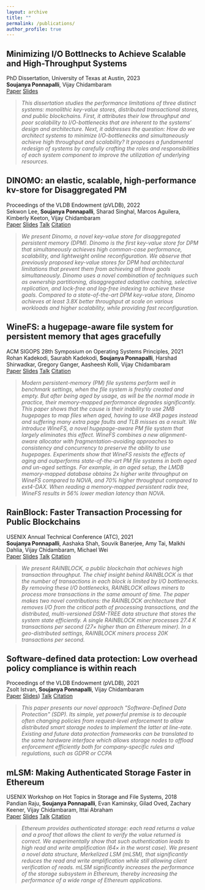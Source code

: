 ```yaml
---
layout: archive
title: ""
permalink: /publications/
author_profile: true
---
```


## Minimizing I/O Bottlnecks to Achieve Scalable and High-Throughput Systems
PhD Dissertation, University of Texas at Austin, 2023 <br>
**Soujanya Ponnapalli**, Vijay Chidambaram <br>
[Paper](https://people.eecs.berkeley.edu/~soujanya/dissertation.pdf)
[Slides](https://wuklab.github.io/words/words22-lee-slides.pdf)
<br>
> *This dissertation studies the performance limitations of three distinct systems: monolithic key-value stores, distributed transactional stores, and public blockchains. First, it attributes their low throughput and poor scalability to I/O-bottlenecks that are inherent to the systems’ design and architecture. Next, it addresses the question: How do we architect systems to minimize I/O-bottlenecks and simultaneously achieve high throughput and scalability? It proposes a fundamental redesign of systems by carefully crafting the roles and responsibilities of each system component to improve the utilization of underlying resources.*


## DINOMO: an elastic, scalable, high-performance kv-store for Disaggregated PM 
Proceedings of the VLDB Endowment (pVLDB), 2022 <br>
Sekwon Lee, **Soujanya Ponnapalli**, Sharad Singhal, Marcos Aguilera, Kimberly Keeton, Vijay Chidambaram <br>
[Paper](https://dl.acm.org/doi/pdf/10.14778/3565838.3565854)
[Slides](https://wuklab.github.io/words/words22-lee-slides.pdf)
[Talk](https://www.youtube.com/watch?v=Q1-nqbrmu0o&ab_channel=WukLab)
[Citation](https://scholar.googleusercontent.com/scholar.bib?q=info:yoFaNvcx5YUJ:scholar.google.com/&output=citation&scisdr=ClE48TFbEPS13UQBrxM:AFWwaeYAAAAAZekHtxNW12bx341L-MmdskgZspo&scisig=AFWwaeYAAAAAZekHt9zGwIn9fvV_xoXalY9bNkE&scisf=4&ct=citation&cd=-1&hl=en) <br>
> *We present Dinomo, a novel key-value store for disaggregated persistent memory (DPM). Dinomo is the first key-value store for DPM that simultaneously achieves high common-case performance, scalability, and lightweight online reconfiguration. We observe that previously proposed key-value stores for DPM had architectural limitations that prevent them from achieving all three goals simultaneously. Dinomo uses a novel combination of techniques such as ownership partitioning, disaggregated adaptive caching, selective replication, and lock-free and log-free indexing to achieve these goals. Compared to a state-of-the-art DPM key-value store, Dinomo achieves at least 3.8X better throughput at scale on various workloads and higher scalability, while providing fast reconfiguration.*


## WineFS: a hugepage-aware file system for persistent memory that ages gracefully 
ACM SIGOPS 28th Symposium on Operating Systems Principles, 2021 <br>
Rohan Kadekodi, Saurabh Kadekodi, **Soujanya Ponnapalli**, Harshad Shirwadkar, Gregory Ganger, Aasheesh Kolli, Vijay Chidambaram <br>
[Paper](https://dl.acm.org/doi/pdf/10.1145/3477132.3483567)
[Slides](https://www.cs.utexas.edu/~vijay/papers/winefs-sosp21-slides.pdf)
[Talk](https://www.youtube.com/watch?v=16Ami3IsYI8&ab_channel=ACMSIGOPS)
[Citation](https://www.cs.utexas.edu/~vijay/bibtex/winefs-sosp21.bib) <br>
> *Modern persistent-memory (PM) file systems perform well in benchmark settings, when the file system is freshly created and empty. But after being aged by usage, as will be the normal mode in practice, their memory-mapped performance degrades significantly. This paper shows that the cause is their inability to use 2MB hugepages to map files when aged, having to use 4KB pages instead and suffering many extra page faults and TLB misses as a result.*
> *We introduce WineFS, a novel hugepage-aware PM file system that largely eliminates this effect. WineFS combines a new alignment-aware allocator with fragmentation-avoiding approaches to consistency and concurrency to preserve the ability to use hugepages. Experiments show that WineFS resists the effects of aging and outperforms state-of-the-art PM file systems in both aged and un-aged settings. For example, in an aged setup, the LMDB memory-mapped database obtains 2x higher write throughput on WineFS compared to NOVA, and 70% higher throughput compared to ext4-DAX. When reading a memory-mapped persistent radix tree, WineFS results in 56% lower median latency than NOVA.*



## RainBlock: Faster Transaction Processing for Public Blockchains 
USENIX Annual Technical Conference (ATC), 2021<br>
**Soujanya Ponnapalli**,  Aashaka Shah,  Souvik Banerjee,  Amy Tai,  Malkhi Dahlia,  Vijay Chidambaram,  Michael Wei <br>
[Paper](https://www.usenix.org/system/files/atc21-ponnapalli.pdf)
[Slides](https://www.usenix.org/system/files/atc21_slides_ponnapalli.pdf)
[Talk](https://www.youtube.com/watch?v=oyrWI2LaDq8&ab_channel=USENIX)
[Citation](https://scholar.googleusercontent.com/scholar.bib?q=info:NIvCRZAdxToJ:scholar.google.com/&output=citation&scisdr=ClE48TFbEPS13UX2tRg:AFWwaeYAAAAAZejwrRjGIK6bzK9zu2owfCzohDg&scisig=AFWwaeYAAAAAZejwrSlgAQcwDgpjj6iKBXWs82U&scisf=4&ct=citation&cd=-1&hl=en)
<br>
> *We present RAINBLOCK, a public blockchain that achieves high transaction throughput. The chief insight behind RAINBLOCK is that the number of transactions in each block is limited by I/O bottlenecks. By removing these I/O bottlenecks, RAINBLOCK allows miners to process more transactions in the same amount of time. The paper makes two novel contributions: the RAINBLOCK architecture that removes I/O from the critical path of processing transactions, and the distributed, multi-versioned DSM-TREE data structure that stores the system state efficiently. A single RAINBLOCK miner processes 27.4 K transactions per second (27× higher than an Ethereum miner). In a geo-distributed settings, RAINBLOCK miners process 20K transactions per second.*

## Software-defined data protection: Low overhead policy compliance is within reach 
Proceedings of the VLDB Endowment (pVLDB), 2021 <br>
Zsolt Istvan,  **Soujanya Ponnapalli**,  Vijay Chidambaram <br>
[Paper](https://dl.acm.org/doi/pdf/10.14778/3450980.3450986)
[Slides](https://www.youtube.com/watch?v=beM1qWI7tho&ab_channel=VLDB2021))
[Talk](https://www.youtube.com/watch?v=beM1qWI7tho&ab_channel=VLDB2021)
[Citation](https://scholar.googleusercontent.com/scholar.bib?q=info:lbGn4Hm5ml4J:scholar.google.com/&output=citation&scisdr=ClE48TFbEPS13UQVdM0:AFWwaeYAAAAAZekTbM27vjR36aCY7495-eseBnM&scisig=AFWwaeYAAAAAZekTbM6Bbho1Vqw_ns0yEUMuCUE&scisf=4&ct=citation&cd=-1&hl=en)
> *This paper presents our novel approach "Software-Defined Data Protection" (SDP). Its simple, yet powerful premise is to decouple often changing policies from request-level enforcement to allow distributed smart storage nodes to implement the latter at line-rate. Existing and future data protection frameworks can be translated to the same hardware interface which allows storage nodes to offload enforcement efficiently both for company-specific rules and regulations, such as GDPR or CCPA*


## mLSM: Making Authenticated Storage Faster in Ethereum 
USENIX Workshop on Hot Topics in Storage and File Systems, 2018 <br>
Pandian Raju, **Soujanya Ponnapalli**, Evan Kaminsky, Gilad Oved, Zachary Keener, Vijay Chidambaram, Ittai Abraham <br>
[Paper](https://www.usenix.org/system/files/conference/hotstorage18/hotstorage18-paper-raju.pdf)
[Slides](https://www.usenix.org/sites/default/files/conference/protected-files/hotstorage18_slides_ponnapalli.pdf)
[Talk](https://www.usenix.org/conference/hotstorage18/presentation/raju)
[Citation](https://www.usenix.org/biblio/export/bibtex/216872) <br>
> *Ethereum provides authenticated storage: each read
returns a value and a proof that allows the client to verify
the value returned is correct. We experimentally show
that such authentication leads to high read and write amplification (64× in the worst case). We present a novel
data structure, Merkelized LSM (mLSM), that significantly reduces the read and write amplification while still
allowing client verification of reads. mLSM significantly
increases the performance of the storage subsystem in
Ethereum, thereby increasing the performance of a wide
range of Ethereum applications.*


<!-- | Abstract   | Solution Preview |
| ------------- | ------------- |
| <center><a href="https://www.usenix.org/system/files/conference/hotstorage18/hotstorage18-paper-raju.pdf" target="_blank"><img src="../images/abstract_mlsm.png" style="width: 30vw"></a></center> | <center><a href="https://www.usenix.org/sites/default/files/conference/protected-files/hotstorage18_slides_ponnapalli.pdf" target="_blank"><img src="../images/paper_mlsm.png" style="width: 30vw"></a></center> | -->


<!-- ## mLSM: Making Authenticated Storage Faster in Ethereum 
USENIX Workshop on Hot Topics in Storage and File Systems, 2018 <br>
Pandian Raju, **Soujanya Ponnapalli**, Evan Kaminsky, Gilad Oved, Zachary Keener, Vijay Chidambaram, Ittai Abraham

| Abstract   | Solution Preview |
| ------------- | ------------- |
| <center><a href="https://www.usenix.org/system/files/conference/hotstorage18/hotstorage18-paper-raju.pdf" target="_blank"><img src="../images/abstract_mlsm.png" style="width: 30vw"></a></center> | <center><a href="https://www.usenix.org/sites/default/files/conference/protected-files/hotstorage18_slides_ponnapalli.pdf" target="_blank"><img src="../images/paper_mlsm.png" style="width: 30vw"></a></center> | -->

<!-- {% if author.googlescholar %}
 You can also find my articles on <u><a href="{{author.googlescholar}}">my Google Scholar profile</a>.</u>
{% endif %}

{% include base_path %}

{% for post in site.publications reversed %}
 {% include archive-single.html %}
{% endfor %} -->
